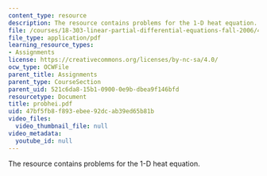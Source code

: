 ```yaml
---
content_type: resource
description: The resource contains problems for the 1-D heat equation.
file: /courses/18-303-linear-partial-differential-equations-fall-2006/47bf5fb8f893ebee92dcab39ed65b81b_probhei.pdf
file_type: application/pdf
learning_resource_types:
- Assignments
license: https://creativecommons.org/licenses/by-nc-sa/4.0/
ocw_type: OCWFile
parent_title: Assignments
parent_type: CourseSection
parent_uid: 521c6da8-15b1-0900-0e9b-dbea9f146bfd
resourcetype: Document
title: probhei.pdf
uid: 47bf5fb8-f893-ebee-92dc-ab39ed65b81b
video_files:
  video_thumbnail_file: null
video_metadata:
  youtube_id: null
---
```

The resource contains problems for the 1-D heat equation.